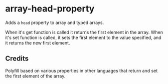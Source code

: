# array-head-property

Adds a `head` property to array and typed arrays.

When it's get function is called it returns the first element in the array.
When it's set function is called, it sets the first element to the value specified, and it returns the new first element.

## Credits

Polyfill based on various properties in other languages that return and set the first element of the array.